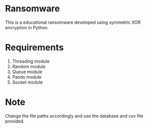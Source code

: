 # Ransomware

This is a educational ransomware developed using symmetric XOR encryption in Python.

# Requirements

1. Threading module
2. Random module
3. Queue module
4. Pands module
5. Socket module

# Note

Change the file paths accordingly and use the database and csv file provided.